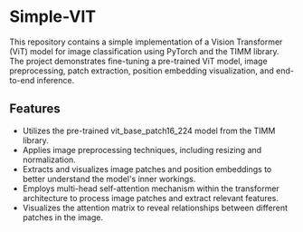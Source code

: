 # Simple-VIT

This repository contains a simple implementation of a Vision Transformer (ViT) model for image classification using PyTorch and the TIMM library. The project demonstrates fine-tuning a pre-trained ViT model, image preprocessing, patch extraction, position embedding visualization, and end-to-end inference.

## Features
- Utilizes the pre-trained vit_base_patch16_224 model from the TIMM library.
- Applies image preprocessing techniques, including resizing and normalization.
- Extracts and visualizes image patches and position embeddings to better understand the model's inner workings.
- Employs multi-head self-attention mechanism within the transformer architecture to process image patches and extract relevant features.
- Visualizes the attention matrix to reveal relationships between different patches in the image.
